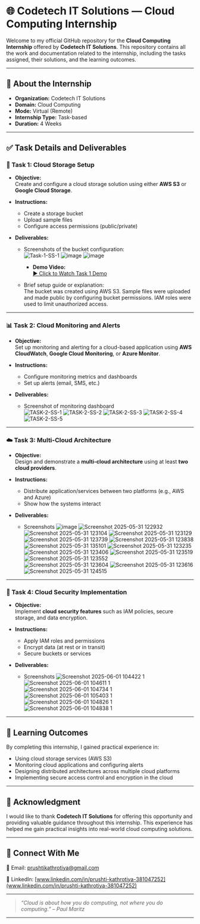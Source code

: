 # 🌐 Codetech IT Solutions — Cloud Computing Internship

Welcome to my official GitHub repository for the **Cloud Computing Internship** offered by **Codetech IT Solutions**. This repository contains all the work and documentation related to the internship, including the tasks assigned, their solutions, and the learning outcomes.

---

## 🏢 About the Internship

- **Organization:** Codetech IT Solutions  
- **Domain:** Cloud Computing  
- **Mode:** Virtual (Remote)  
- **Internship Type:** Task-based  
- **Duration:** 4 Weeks  

---

## ✅ Task Details and Deliverables

### 🚀 Task 1: Cloud Storage Setup

- **Objective:**  
  Create and configure a cloud storage solution using either **AWS S3** or **Google Cloud Storage**.

- **Instructions:**  
  - Create a storage bucket  
  - Upload sample files  
  - Configure access permissions (public/private)

- **Deliverables:**  
  - Screenshots of the bucket configuration:  
    ![Task-1-SS-1](https://github.com/user-attachments/assets/cafab204-adbe-4f41-a948-95f8b4955098)
    ![image](https://github.com/user-attachments/assets/d59100bc-74b2-4adc-aea5-134c7405896d)
    ![image](https://github.com/user-attachments/assets/cd859bcc-f030-47cd-9905-ec2f654a4bf3)
    - **Demo Video:**  
    [▶️ Click to Watch Task 1 Demo](https://drive.google.com/file/d/1pDOM75mKBkiOPx5Z6CCWncxbgnEMc7QM/view?usp=sharing)


  - Brief setup guide or explanation:  
    The bucket was created using AWS S3. Sample files were uploaded and made public by configuring bucket permissions. IAM roles were used to limit unauthorized access.

---

### 📊 Task 2: Cloud Monitoring and Alerts

- **Objective:**  
  Set up monitoring and alerting for a cloud-based application using **AWS CloudWatch**, **Google Cloud Monitoring**, or **Azure Monitor**.

- **Instructions:**  
  - Configure monitoring metrics and dashboards  
  - Set up alerts (email, SMS, etc.)

- **Deliverables:**  
  - Screenshot of monitoring dashboard  
    ![TASK-2-SS-1](https://github.com/user-attachments/assets/488d2851-a334-47cf-80cd-fe1789c1d4ce)
    ![TASK-2-SS-2](https://github.com/user-attachments/assets/d4b79d96-c6e2-4a06-9b4e-a693c2d9656a)
    ![TASK-2-SS-3](https://github.com/user-attachments/assets/cc35efa2-aa0a-45e7-9a49-413f1af65409)
    ![TASK-2-SS-4](https://github.com/user-attachments/assets/d41a435f-cee7-4160-8063-f0f40db262ce)
    ![TASK-2-SS-5](https://github.com/user-attachments/assets/e4993f46-d3a4-4f27-bb18-2735f0099653)


---

### ☁️ Task 3: Multi-Cloud Architecture

- **Objective:**  
  Design and demonstrate a **multi-cloud architecture** using at least **two cloud providers**.

- **Instructions:**  
  - Distribute application/services between two platforms (e.g., AWS and Azure)  
  - Show how the systems interact

- **Deliverables:**  
  - Screenshots
  ![image](https://github.com/user-attachments/assets/563aee22-f48d-4d4c-bbb3-0fd1a8fdd3ee)
  ![Screenshot 2025-05-31 122932](https://github.com/user-attachments/assets/304a8421-e2f6-4f55-84b2-c39dc54ecd09)
  ![Screenshot 2025-05-31 123104](https://github.com/user-attachments/assets/955105e9-f598-4c9d-869c-c8a6093d7f0a)
  ![Screenshot 2025-05-31 123129](https://github.com/user-attachments/assets/31f5b8db-23cf-4578-901e-f65326e54355)
  ![Screenshot 2025-05-31 123739](https://github.com/user-attachments/assets/3f683436-ddde-4461-8e4b-4cca87d5e524)
  ![Screenshot 2025-05-31 123838](https://github.com/user-attachments/assets/58eed8c9-d359-4a39-87df-bf3fe8829444)
  ![Screenshot 2025-05-31 135101](https://github.com/user-attachments/assets/cfeeb341-3c43-4fee-8a26-6dd23d4bf588)
  ![Screenshot 2025-05-31 123235](https://github.com/user-attachments/assets/e8ada075-3dea-4407-b19c-08bcc4d52637)
  ![Screenshot 2025-05-31 123406](https://github.com/user-attachments/assets/729cce06-fba9-4789-8b5b-becc8cc69aa1)
  ![Screenshot 2025-05-31 123519](https://github.com/user-attachments/assets/461c2242-0cac-458e-8d38-2d454188dfd7)
  ![Screenshot 2025-05-31 123552](https://github.com/user-attachments/assets/8a17227e-c15a-4d3f-b933-efcbca8a5597)
  ![Screenshot 2025-05-31 123604](https://github.com/user-attachments/assets/ee110a81-5fee-4a73-890d-f67e5375f77b)
  ![Screenshot 2025-05-31 123616](https://github.com/user-attachments/assets/aaa4c180-2264-43c5-b4f2-6639de7ea7ec)
  ![Screenshot 2025-05-31 124515](https://github.com/user-attachments/assets/289e3de1-f4f1-46c0-a81d-8bed4ec8ad18)


---

### 🔐 Task 4: Cloud Security Implementation  

- **Objective:**  
  Implement **cloud security features** such as IAM policies, secure storage, and data encryption.

- **Instructions:**  
  - Apply IAM roles and permissions  
  - Encrypt data (at rest or in transit)  
  - Secure buckets or services

- **Deliverables:**  
  - Screenshots
  ![Screenshot 2025-06-01 104422 1](https://github.com/user-attachments/assets/c7d6cb4d-38db-4aa3-8473-f918f8d93a83)
  ![Screenshot 2025-06-01 104611 1](https://github.com/user-attachments/assets/ae9cc41d-1be4-4940-a434-6014a5e7004a)
  ![Screenshot 2025-06-01 104734 1](https://github.com/user-attachments/assets/6bdc91d9-3883-4b44-9dfb-179075666f40)
  ![Screenshot 2025-06-01 105403 1](https://github.com/user-attachments/assets/a5829a1b-ee8c-43f9-a484-ebb0b91db9d0)
  ![Screenshot 2025-06-01 104826 1](https://github.com/user-attachments/assets/b40eabbf-6237-4c93-a5b9-9949b07c9680)
  ![Screenshot 2025-06-01 104838 1](https://github.com/user-attachments/assets/b2c89650-811f-4a77-93bc-2995fb5979f4)


---

## 🧠 Learning Outcomes

By completing this internship, I gained practical experience in:

- Using cloud storage services (AWS S3)  
- Monitoring cloud applications and configuring alerts  
- Designing distributed architectures across multiple cloud platforms  
- Implementing secure access control and encryption in the cloud

---

## 🙏 Acknowledgment

I would like to thank **Codetech IT Solutions** for offering this opportunity and providing valuable guidance throughout this internship. This experience has helped me gain practical insights into real-world cloud computing solutions.

---

## 🔗 Connect With Me

📧 Email: prushtikathrotiya@gmail.com 

💼 LinkedIn: [www.linkedin.com/in/prushti-kathrotiya-381047252](www.linkedin.com/in/prushti-kathrotiya-381047252)  

---

> *“Cloud is about how you do computing, not where you do computing.” – Paul Maritz*

---
